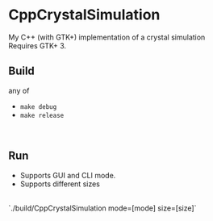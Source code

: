 # CppCrystalSimulation
My C++ (with GTK+) implementation of a crystal simulation<br>
Requires GTK+ 3.<br>

## Build
any of
+ `make debug`
+ `make release`
<br>

## Run
- Supports GUI and CLI mode.
- Supports different sizes
<br>
`./build/CppCrystalSimulation mode=[mode] size=[size]`
<br>


